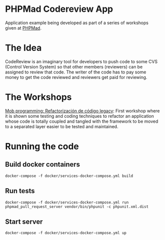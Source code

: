 # PHPMad Codereview App
Application example being developed as part of a series of workshops given at [PHPMad](https://www.meetup.com/es-ES/phpmad/).

# The Idea
CodeReview is an imaginary tool for developers to push code to some CVS (Control Version System) so that other members (reviewers) can be assigned to review that code. The writer of the code has to pay some money to get the code reviewed and reviewers get paid for reviewing.

# The Workshops
[Mob programming: Refactorización de código legacy](https://www.slideshare.net/MaikelGonzlezBaile/mob-programming-refactorizacin-de-cdigo-legacy): First workshop where it is shown some testing and coding techniques to refactor an application whose code is totally coupled and tangled with the framework to be moved to a separated layer easier to be tested and maintained.

# Running the code
## Build docker containers
```
docker-compose -f docker/services-docker-compose.yml build
```

## Run tests
```
docker-compose -f docker/services-docker-compose.yml run phpmad_pull_request_server vendor/bin/phpunit -c phpunit.xml.dist
```

## Start server
```
docker-compose -f docker/services-docker-compose.yml up
```
